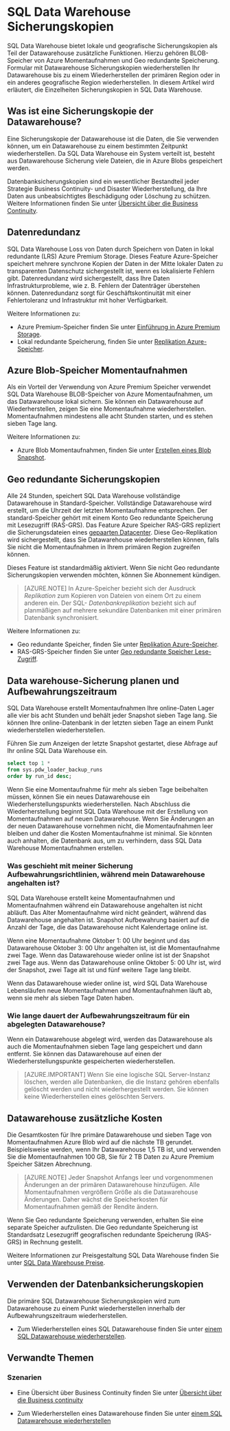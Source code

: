 <properties
   pageTitle="SQL Data Warehouse Sicherungskopien | Microsoft Azure"
   description="Informationen Sie zu SQL Data Warehouse integrierten Datenbanksicherungskopien, mit die Sie eine Azure SQL-Data Warehouse auf einen Wiederherstellungspunkt oder ein anderes geografische Region wiederherstellen können."
   services="sql-data-warehouse"
   documentationCenter=""
   authors="lakshmi1812"
   manager="barbkess"
   editor="monicar"/>

<tags
   ms.service="sql-data-warehouse"
   ms.devlang="NA"
   ms.topic="article"
   ms.tgt_pltfrm="NA"
   ms.workload="NA"
   ms.date="10/06/2016"
   ms.author="lakshmir;barbkess"/>

# <a name="sql-data-warehouse-backups"></a>SQL Data Warehouse Sicherungskopien

SQL Data Warehouse bietet lokale und geografische Sicherungskopien als Teil der Datawarehouse zusätzliche Funktionen. Hierzu gehören BLOB-Speicher von Azure Momentaufnahmen und Geo redundante Speicherung. Formular mit Datawarehouse Sicherungskopien wiederherstellen Ihr Datawarehouse bis zu einem Wiederherstellen der primären Region oder in ein anderes geografische Region wiederherstellen. In diesem Artikel wird erläutert, die Einzelheiten Sicherungskopien in SQL Data Warehouse.

## <a name="what-is-a-data-warehouse-backup"></a>Was ist eine Sicherungskopie der Datawarehouse?

Eine Sicherungskopie der Datawarehouse ist die Daten, die Sie verwenden können, um ein Datawarehouse zu einem bestimmten Zeitpunkt wiederherstellen.  Da SQL Data Warehouse ein System verteilt ist, besteht aus Datawarehouse Sicherung viele Dateien, die in Azure Blobs gespeichert werden. 

Datenbanksicherungskopien sind ein wesentlicher Bestandteil jeder Strategie Business Continuity- und Disaster Wiederherstellung, da Ihre Daten aus unbeabsichtigtes Beschädigung oder Löschung zu schützen. Weitere Informationen finden Sie unter [Übersicht über die Business Continuity](../sql-database/sql-database-business-continuity.md).

## <a name="data-redundancy"></a>Datenredundanz

SQL Data Warehouse Loss von Daten durch Speichern von Daten in lokal redundante (LRS) Azure Premium Storage. Dieses Feature Azure-Speicher speichert mehrere synchrone Kopien der Daten in der Mitte lokaler Daten zu transparenten Datenschutz sichergestellt ist, wenn es lokalisierte Fehlern gibt. Datenredundanz wird sichergestellt, dass Ihre Daten Infrastrukturprobleme, wie z. B. Fehlern der Datenträger überstehen können. Datenredundanz sorgt für Geschäftskontinuität mit einer Fehlertoleranz und Infrastruktur mit hoher Verfügbarkeit.

Weitere Informationen zu:

- Azure Premium-Speicher finden Sie unter [Einführung in Azure Premium Storage](../storage/storage-premium-storage.md).
- Lokal redundante Speicherung, finden Sie unter [Replikation Azure-Speicher](../storage/storage-redundancy.md#locally-redundant-storage).


## <a name="azure-storage-blob-snapshots"></a>Azure Blob-Speicher Momentaufnahmen

Als ein Vorteil der Verwendung von Azure Premium Speicher verwendet SQL Data Warehouse BLOB-Speicher von Azure Momentaufnahmen, um das Datawarehouse lokal sichern. Sie können ein Datawarehouse auf Wiederherstellen, zeigen Sie eine Momentaufnahme wiederherstellen. Momentaufnahmen mindestens alle acht Stunden starten, und es stehen sieben Tage lang.  

Weitere Informationen zu:

- Azure Blob Momentaufnahmen, finden Sie unter [Erstellen eines Blob Snapshot](../storage/storage-blob-snapshots.md).


## <a name="geo-redundant-backups"></a>Geo redundante Sicherungskopien

Alle 24 Stunden, speichert SQL Data Warehouse vollständige Datawarehouse in Standard-Speicher. Vollständige Datawarehouse wird erstellt, um die Uhrzeit der letzten Momentaufnahme entsprechen. Der standard-Speicher gehört mit einem Konto Geo redundante Speicherung mit Lesezugriff (RAS-GRS). Das Feature Azure Speicher RAS-GRS repliziert die Sicherungsdateien eines [gepaarten Datacenter](../best-practices-availability-paired-regions.md). Diese Geo-Replikation wird sichergestellt, dass Sie Datawarehouse wiederherstellen können, falls Sie nicht die Momentaufnahmen in Ihrem primären Region zugreifen können. 

Dieses Feature ist standardmäßig aktiviert. Wenn Sie nicht Geo redundante Sicherungskopien verwenden möchten, können Sie Abonnement kündigen. 

>[AZURE.NOTE] In Azure-Speicher bezieht sich der Ausdruck *Replikation* zum Kopieren von Dateien von einem Ort zu einem anderen ein. Der SQL- *Datenbankreplikation* bezieht sich auf planmäßigen auf mehrere sekundäre Datenbanken mit einer primären Datenbank synchronisiert. 

Weitere Informationen zu:
- Geo redundante Speicher, finden Sie unter [Replikation Azure-Speicher](../storage/storage-redundancy.md).
- RAS-GRS-Speicher finden Sie unter [Geo redundante Speicher Lese-Zugriff](../storage/storage-redundancy.md#read-access-geo-redundant-storage).

## <a name="data-warehouse-backup-schedule-and-retention-period"></a>Data warehouse-Sicherung planen und Aufbewahrungszeitraum

SQL Data Warehouse erstellt Momentaufnahmen Ihre online-Daten Lager alle vier bis acht Stunden und behält jeder Snapshot sieben Tage lang. Sie können Ihre online-Datenbank in der letzten sieben Tage an einem Punkt wiederherstellen wiederherstellen. 

Führen Sie zum Anzeigen der letzte Snapshot gestartet, diese Abfrage auf Ihr online SQL Data Warehouse ein. 

```sql
select top 1 *
from sys.pdw_loader_backup_runs 
order by run_id desc;
```

Wenn Sie eine Momentaufnahme für mehr als sieben Tage beibehalten müssen, können Sie ein neues Datawarehouse ein Wiederherstellungspunkts wiederherstellen. Nach Abschluss die Wiederherstellung beginnt SQL Data Warehouse mit der Erstellung von Momentaufnahmen auf neuen Datawarehouse. Wenn Sie Änderungen an der neuen Datawarehouse vornehmen nicht, die Momentaufnahmen leer bleiben und daher die Kosten Momentaufnahme ist minimal. Sie könnten auch anhalten, die Datenbank aus, um zu verhindern, dass SQL Data Warehouse Momentaufnahmen erstellen.


### <a name="what-happens-to-my-backup-retention-while-my-data-warehouse-is-paused"></a>Was geschieht mit meiner Sicherung Aufbewahrungsrichtlinien, während mein Datawarehouse angehalten ist?

SQL Data Warehouse erstellt keine Momentaufnahmen und Momentaufnahmen während ein Datawarehouse angehalten ist nicht abläuft. Das Alter Momentaufnahme wird nicht geändert, während das Datawarehouse angehalten ist. Snapshot Aufbewahrung basiert auf die Anzahl der Tage, die das Datawarehouse nicht Kalendertage online ist.

Wenn eine Momentaufnahme Oktober 1: 00 Uhr beginnt und das Datawarehouse Oktober 3: 00 Uhr angehalten ist, ist die Momentaufnahme zwei Tage. Wenn das Datawarehouse wieder online ist ist der Snapshot zwei Tage aus. Wenn das Datawarehouse online Oktober 5: 00 Uhr ist, wird der Snapshot, zwei Tage alt ist und fünf weitere Tage lang bleibt.

Wenn das Datawarehouse wieder online ist, wird SQL Data Warehouse Lebensläufen neue Momentaufnahmen und Momentaufnahmen läuft ab, wenn sie mehr als sieben Tage Daten haben.

### <a name="how-long-is-the-retention-period-for-a-dropped-data-warehouse"></a>Wie lange dauert der Aufbewahrungszeitraum für ein abgelegten Datawarehouse?
Wenn ein Datawarehouse abgelegt wird, werden das Datawarehouse als auch die Momentaufnahmen sieben Tage lang gespeichert und dann entfernt. Sie können das Datawarehouse auf einen der Wiederherstellungspunkte gespeicherten wiederherstellen.

> [AZURE.IMPORTANT] Wenn Sie eine logische SQL Server-Instanz löschen, werden alle Datenbanken, die die Instanz gehören ebenfalls gelöscht werden und nicht wiederhergestellt werden. Sie können keine Wiederherstellen eines gelöschten Servers.

## <a name="data-warehouse-backup-costs"></a>Datawarehouse zusätzliche Kosten

Die Gesamtkosten für Ihre primäre Datawarehouse und sieben Tage von Momentaufnahmen Azure Blob wird auf die nächste TB gerundet. Beispielsweise werden, wenn Ihr Datawarehouse 1,5 TB ist, und verwenden Sie die Momentaufnahmen 100 GB, Sie für 2 TB Daten zu Azure Premium Speicher Sätzen Abrechnung. 

>[AZURE.NOTE] Jeder Snapshot Anfangs leer und vorgenommenen Änderungen an der primären Datawarehouse hinzufügen. Alle Momentaufnahmen vergrößern Größe als die Datawarehouse Änderungen. Daher wächst die Speicherkosten für Momentaufnahmen gemäß der Rendite ändern.

Wenn Sie Geo redundante Speicherung verwenden, erhalten Sie eine separate Speicher aufzulisten. Die Geo redundante Speicherung ist Standardsatz Lesezugriff geografischen redundante Speicherung (RAS-GRS) in Rechnung gestellt.

Weitere Informationen zur Preisgestaltung SQL Data Warehouse finden Sie unter [SQL Data Warehouse Preise](https://azure.microsoft.com/pricing/details/sql-data-warehouse/).

## <a name="using-database-backups"></a>Verwenden der Datenbanksicherungskopien

Die primäre SQL Datawarehouse Sicherungskopien wird zum Datawarehouse zu einem Punkt wiederherstellen innerhalb der Aufbewahrungszeitraum wiederherstellen.  

- Zum Wiederherstellen eines SQL Datawarehouse finden Sie unter [einem SQL Datawarehouse wiederherstellen](sql-data-warehouse-restore-database-overview.md).


## <a name="related-topics"></a>Verwandte Themen

### <a name="scenarios"></a>Szenarien

- Eine Übersicht über Business Continuity finden Sie unter [Übersicht über die Business continuity](../sql-database/sql-database-business-continuity.md)


<!-- ### Tasks -->

- Zum Wiederherstellen eines Datawarehouse finden Sie unter [einem SQL Datawarehouse wiederherstellen](sql-data-warehouse-restore-database-overview.md)

<!-- ### Tutorials -->

